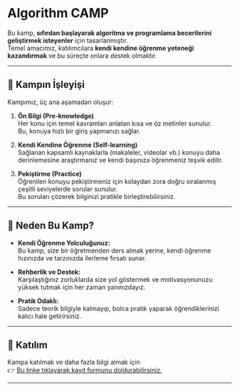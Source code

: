 # Algorithm CAMP

Bu kamp, **sıfırdan başlayarak algoritma ve programlama becerilerini geliştirmek isteyenler** için tasarlanmıştır.  
Temel amacımız, katılımcılara **kendi kendine öğrenme yeteneği kazandırmak** ve bu süreçte onlara destek olmaktır.

---

## 🧭 Kampın İşleyişi

Kampımız, üç ana aşamadan oluşur:

1. **Ön Bilgi (Pre-knowledge)**  
   Her konu için temel kavramları anlatan kısa ve öz metinler sunulur.  
   Bu, konuya hızlı bir giriş yapmanızı sağlar.

2. **Kendi Kendine Öğrenme (Self-learning)**  
   Sağlanan kapsamlı kaynaklarla (makaleler, videolar vb.) konuyu daha derinlemesine araştırmanız ve kendi başınıza öğrenmeniz teşvik edilir.

3. **Pekiştirme (Practice)**  
   Öğrenilen konuyu pekiştirmeniz için kolaydan zora doğru sıralanmış çeşitli seviyelerde sorular sunulur.  
   Bu soruları çözerek bilginizi pratikle birleştirebilirsiniz.

---

## 🎯 Neden Bu Kamp?

- **Kendi Öğrenme Yolculuğunuz:**  
  Bu kamp, size bir öğretmenden ders almak yerine, kendi öğrenme hızınızda ve tarzınızda ilerleme fırsatı sunar.

- **Rehberlik ve Destek:**  
  Karşılaştığınız zorluklarda size yol göstermek ve motivasyonunuzu yüksek tutmak için her zaman yanınızdayız.

- **Pratik Odaklı:**  
  Sadece teorik bilgiyle kalmayıp, bolca pratik yaparak öğrendiklerinizi kalıcı hale getirirsiniz.

---

## 🚀 Katılım

Kampa katılmak ve daha fazla bilgi almak için  
👉 [Bu linke tıklayarak kayıt formunu doldurabilirsiniz.](#)

---
